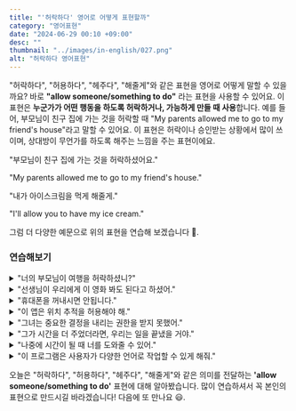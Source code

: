 ```yaml
---
title: "'허락하다' 영어로 어떻게 표현할까"
category: "영어표현"
date: "2024-06-29 00:10 +09:00"
desc: ""
thumbnail: "../images/in-english/027.png"
alt: "허락하다 영어표현"
---
```


"허락하다", "허용하다", "헤주다", "해줄게"와 같은 표현을 영어로 어떻게 말할 수 있을까요? 바로 **"allow someone/something to do"** 라는 표현을 사용할 수 있어요. 이 표현은 **누군가가 어떤 행동을 하도록 허락하거나, 가능하게 만들 때 사용**합니다. 예를 들어, 부모님이 친구 집에 가는 것을 허락할 때 "My parents allowed me to go to my friend's house"라고 말할 수 있어요. 이 표현은 허락이나 승인받는 상황에서 많이 쓰이며, 상대방이 무언가를 하도록 해주는 느낌을 주는 표현이에요.

"부모님이 친구 집에 가는 것을 허락하셨어요."

"My parents allowed me to go to my friend's house."

"내가 아이스크림을 먹게 해줄게."

"I'll allow you to have my ice cream."

그럼 더 다양한 예문으로 위의 표현을 연습해 보겠습니다 🚀.

### 연습해보기

<details>
<summary>"너의 부모님이 여행을 허락하셨니?"</summary>
<span>"Did your parents allow you to go on the trip?"</span>
</details>

<details>
<summary>"선생님이 우리에게 이 영화 봐도 된다고 하셨어."</summary>
<span>"The teacher allowed us to watch this movie."</span>
</details>

<details>
<summary>"휴대폰을 꺼내시면 안됩니다."</summary>
<span>"You're not allowed to take out your phone."</span>
</details>

<details>
<summary>"이 앱은 위치 추적을 허용해야 해."</summary>
<span>"You need to allow this app to access your location."</span>
</details>

<details>
<summary>"그녀는 중요한 결정을 내리는 권한을 받지 못했어."</summary>
<span>"She wasn't allowed to make the important decision."</span>
</details>

<details>
<summary>"그가 시간을 더 주었더라면, 우리는 일을 끝냈을 거야."</summary>
<span>"If he had allowed us more time, we would have finished the work."</span>
</details>

<details>
<summary>"나중에 시간이 될 때 너를 도와줄 수 있어."</summary>
<span>"I'll be able to help you when time allows."</span>
</details>

<details>
<summary>"이 프로그램은 사용자가 다양한 언어로 작업할 수 있게 해줘."</summary>
<span>"This program allows users to work in multiple languages."</span>
</details>

오늘은 "허락하다", "허용하다", "헤주다", "해줄게"와 같은 의미를 전달하는 **'allow someone/something to do'** 표현에 대해 알아봤습니다. 많이 연습하셔서 꼭 본인의 표현으로 만드시길 바라겠습니다! 다음에 또 만나요 😃.
